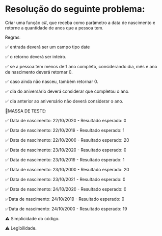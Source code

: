 # Resolução do seguinte problema:

Criar uma função c#, que receba como parâmetro a data de nascimento e retorne a quantidade de anos que a pessoa tem.

Regras:

:white_check_mark: entrada deverá ser um campo tipo date

:white_check_mark: o retorno deverá ser inteiro.

:white_check_mark: se a pessoa tem menos de 1 ano completo, considerando dia, mês e ano de nascimento deverá retornar 0.


:white_check_mark:	caso ainda não nasceu, também retornar 0.



:white_check_mark: dia do aniversário deverá considerar que completou o ano.


:white_check_mark: dia anterior ao aniversário não deverá considerar o ano.

:triangular_flag_on_post:MASSA DE TESTE:

:white_check_mark: Data de nascimento: 22/10/2020 - Resultado esperado: 0

:white_check_mark: Data de nascimento: 22/10/2019 - Resultado esperado: 1

:white_check_mark: Data de nascimento: 22/10/2000 - Resultado esperado: 20

:white_check_mark: Data de nascimento: 23/10/2020 - Resultado esperado: 0


:white_check_mark: Data de nascimento: 23/10/2019 - Resultado esperado: 1


:white_check_mark: Data de nascimento: 23/10/2000 - Resultado esperado: 20

:white_check_mark: Data de nascimento: 23/10/2021 - Resultado esperado: 0

:white_check_mark: Data de nascimento: 24/10/2020 - Resultado esperado: 0

:white_check_mark:Data de nascimento: 24/10/2019 - Resultado esperado: 0


:white_check_mark:Data de nascimento: 24/10/2000 - Resultado esperado: 19

:warning: Simplicidade do código.

:warning: Legibilidade.

